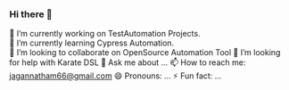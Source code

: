 ### Hi there 👋

 🔭 I’m currently working on TestAutomation Projects.</br>
 🌱 I’m currently learning Cypress Automation.</br>
 👯 I’m looking to collaborate on OpenSource Automation Tool
 🤔 I’m looking for help with Karate DSL
 💬 Ask me about ...
 📫 How to reach me: jagannatham66@gmail.com
 😄 Pronouns: ...
 ⚡ Fun fact: ...

